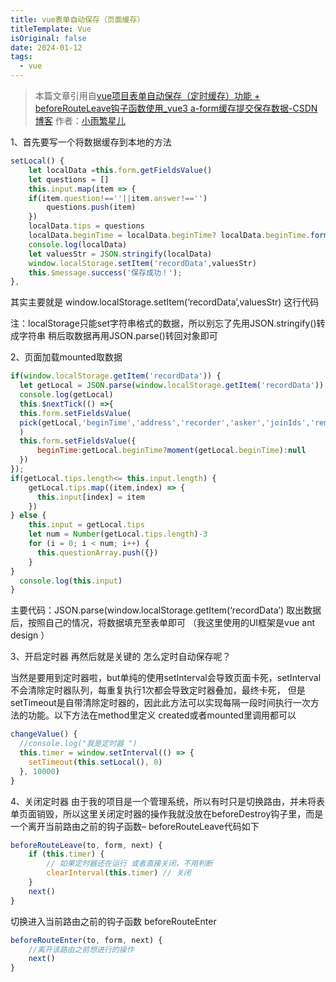 ```yaml
---
title: vue表单自动保存（页面缓存）
titleTemplate: Vue
isOriginal: false
date: 2024-01-12
tags:
  - vue
---
```


> 本篇文章引用自[vue项目表单自动保存（定时缓存）功能 + beforeRouteLeave钩子函数使用_vue3 a-form缓存提交保存数据-CSDN博客](https://blog.csdn.net/qq_41594043/article/details/103157587)
> 作者：[小雨繁星儿](https://blog.csdn.net/qq_41594043 "小雨繁星儿")

1、首先要写一个将数据缓存到本地的方法

```jsx
setLocal() { 
    let localData =this.form.getFieldsValue()
    let questions = []
    this.input.map(item => {
    if(item.question!==''||item.answer!=='')
        questions.push(item)
    })
    localData.tips = questions
    localData.beginTime = localData.beginTime? localData.beginTime.format("YYYY-MM-DD"):null        
    console.log(localData)
	let valuesStr = JSON.stringify(localData)
	window.localStorage.setItem('recordData',valuesStr)
	this.$message.success('保存成功！');
},
```

其实主要就是 window.localStorage.setItem(‘recordData’,valuesStr) 这行代码

注：localStorage只能set字符串格式的数据，所以别忘了先用JSON.stringify()转成字符串 稍后取数据再用JSON.parse()转回对象即可

2、页面加载mounted取数据

```jsx
if(window.localStorage.getItem('recordData')) {
  let getLocal = JSON.parse(window.localStorage.getItem('recordData'))
  console.log(getLocal)
  this.$nextTick(() =>{
  this.form.setFieldsValue(
  pick(getLocal,'beginTime','address','recorder','asker','joinIds','remark','nmgName','tele','leaveAddr','workCom','ageNum','gender','education','nmgIds')
  )
  this.form.setFieldsValue({
	  beginTime:getLocal.beginTime?moment(getLocal.beginTime):null
  })
});          
if(getLocal.tips.length<= this.input.length) {
	getLocal.tips.map((item,index) => {
	  this.input[index] = item
	})
} else {
	this.input = getLocal.tips            
	let num = Number(getLocal.tips.length)-3            
	for (i = 0; i < num; i++) {
	  this.questionArray.push({})
	}
}
  console.log(this.input)
}
```

主要代码：JSON.parse(window.localStorage.getItem(‘recordData’)
取出数据后，按照自己的情况，将数据填充至表单即可 （我这里使用的UI框架是vue ant design ）

3、开启定时器
再然后就是关键的 怎么定时自动保存呢？

当然是要用到定时器啦，but单纯的使用setInterval会导致页面卡死，setInterval不会清除定时器队列，每重复执行1次都会导致定时器叠加，最终卡死，
但是setTimeout是自带清除定时器的，因此此方法可以实现每隔一段时间执行一次方法的功能。以下方法在method里定义 created或者mounted里调用都可以

```jsx
changeValue() {
  //console.log("我是定时器 ")      
  this.timer = window.setInterval(() => {
	setTimeout(this.setLocal(), 0)
  }, 10000)
}
```

4、关闭定时器
由于我的项目是一个管理系统，所以有时只是切换路由，并未将表单页面销毁，所以这里关闭定时器的操作我就没放在beforeDestroy钩子里，而是一个离开当前路由之前的钩子函数– beforeRouteLeave代码如下

```jsx
beforeRouteLeave(to, form, next) {
    if (this.timer) { 
	    // 如果定时器还在运行 或者直接关闭，不用判断      
	    clearInterval(this.timer) // 关闭    
	}
    next()
}
```


切换进入当前路由之前的钩子函数 beforeRouteEnter

```jsx
beforeRouteEnter(to, form, next) {
    //离开该路由之前想进行的操作    
    next()
}
```